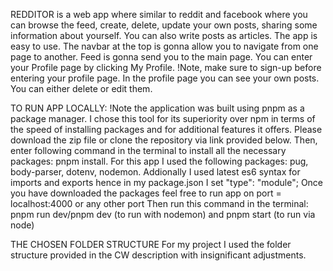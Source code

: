 REDDITOR is a web app where similar to reddit and facebook where you can browse the feed, create, delete, update your own posts, sharing some information about yourself. You can also write posts as articles. The app is easy to use. The navbar at the top is gonna allow you to navigate from one page to another. Feed is gonna send you to the main page. You can enter your Profile page by clicking My Profile. !Note, make sure to sign-up before entering your profile page. In the profile page you can see your own posts. You can either delete or edit them.

TO RUN APP LOCALLY:
!Note the application was built using pnpm as a package manager. I chose this tool for its superiority over npm in terms of the speed of installing packages and for additional features it offers.
Please download the zip file or clone the repository via link provided below. Then, enter following command in the terminal to install all the necessary packages: pnpm install.
For this app I used the following packages: pug, body-parser, dotenv, nodemon.
Addionally I used latest es6 syntax for imports and exports hence in my package.json I set "type": "module";
Once you have downloaded the packages feel free to run app on port = localhost:4000 or any other port
Then run this command in the terminal: pnpm run dev/pnpm dev (to run with nodemon)
and pnpm start (to run via node)

THE CHOSEN FOLDER STRUCTURE
For my project I used the folder structure provided in the CW description with insignificant adjustments.
